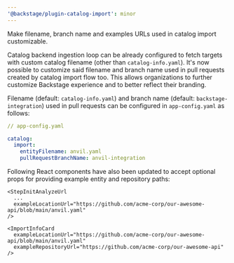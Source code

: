 ```yaml
---
'@backstage/plugin-catalog-import': minor
---
```


Make filename, branch name and examples URLs used in catalog import customizable.

Catalog backend ingestion loop can be already configured to fetch targets with custom catalog filename (other than `catalog-info.yaml`). It's now possible to customize said filename and branch name used in pull requests created by catalog import flow too. This allows organizations to further customize Backstage experience and to better reflect their branding.

Filename (default: `catalog-info.yaml`) and branch name (default: `backstage-integration`) used in pull requests can be configured in `app-config.yaml` as follows:

```yaml
// app-config.yaml

catalog:
  import:
    entityFilename: anvil.yaml
    pullRequestBranchName: anvil-integration
```

Following React components have also been updated to accept optional props for providing example entity and repository paths:

```tsx
<StepInitAnalyzeUrl
  ...
  exampleLocationUrl="https://github.com/acme-corp/our-awesome-api/blob/main/anvil.yaml"
/>
```

```tsx
<ImportInfoCard
  exampleLocationUrl="https://github.com/acme-corp/our-awesome-api/blob/main/anvil.yaml"
  exampleRepositoryUrl="https://github.com/acme-corp/our-awesome-api"
/>
```
